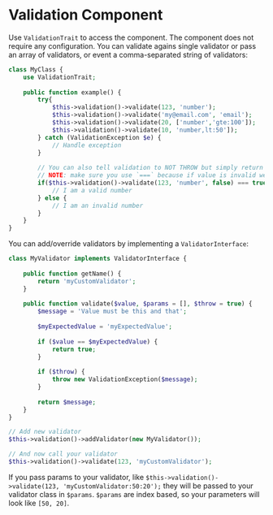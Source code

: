 Validation Component
=====================

Use `ValidationTrait` to access the component. The component does not require any configuration.
You can validate agains single validator or pass an array of validators, or event a comma-separated string of validators:

```php
class MyClass {
    use ValidationTrait;
    
    public function example() {
        try{
            $this->validation()->validate(123, 'number');
            $this->validation()->validate('my@email.com', 'email');
            $this->validation()->validate(20, ['number','gte:100']);
            $this->validation()->validate(10, 'number,lt:50']);
        } catch (ValidationException $e) {
            // Handle exception
        }
        
        // You can also tell validation to NOT THROW but simply return `false`
        // NOTE: make sure you use `===` because if value is invalid we return an error message!
        if($this->validation()->validate(123, 'number', false) === true) {
            // I am a valid number
        } else {
            // I am an invalid number
        }
    }
}
```

You can add/override validators by implementing a `ValidatorInterface`:

```php
class MyValidator implements ValidatorInterface {
    
    public function getName() {
        return 'myCustomValidator';
    }
    
    public function validate($value, $params = [], $throw = true) {
        $message = 'Value must be this and that';
        
        $myExpectedValue = 'myExpectedValue';
        
        if ($value == $myExpectedValue) {
            return true;
        }
        
        if ($throw) {
            throw new ValidationException($message);
        }
        
        return $message;
    }
}

// Add new validator
$this->validation()->addValidator(new MyValidator());

// And now call your validator
$this->validation()->validate(123, 'myCustomValidator');
```

If you pass params to your validator, like `$this->validation()->validate(123, 'myCustomValidator:50:20');` they will be passed to your 
validator class in `$params`. `$params` are index based, so your parameters will look like `[50, 20]`.